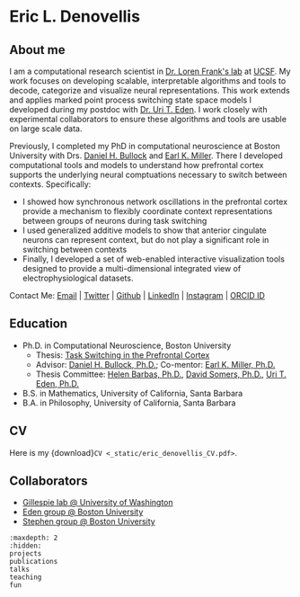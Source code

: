 # Eric L. Denovellis

## About me

I am a computational research scientist in [Dr. Loren Frank's lab](https://franklab.ucsf.edu/) at [UCSF](https://www.ucsf.edu/). My work focuses on developing scalable, interpretable algorithms and tools to decode, categorize and visualize neural representations. This work extends and applies marked point process switching state space models I developed during my postdoc with [Dr. Uri T. Eden](https://math.bu.edu/people/tzvi/). I work closely with experimental collaborators to ensure these algorithms and tools are usable on large scale data.

Previously, I completed my PhD in computational neuroscience at Boston University with Drs. [Daniel H. Bullock](https://www.bu.edu/psych/profile/daniel-bullock/) and [Earl K. Miller](https://ekmillerlab.mit.edu/earl-miller/). There I developed computational tools and models to understand how prefrontal cortex supports the underlying neural comptuations necessary to switch between contexts. Specifically:

+ I showed how synchronous network oscillations in the prefrontal cortex provide a mechanism to flexibly coordinate context representations between groups of neurons during task switching
+ I used generalized additive models to show that anterior cingulate neurons can represent context, but do not play a significant role in switching between contexts
+ Finally, I developed a set of web-enabled interactive visualization tools designed to provide a multi-dimensional integrated view of electrophysiological datasets.

Contact Me: [Email](mailto:eric.denovellis@ucsf.edu) | [Twitter](https://twitter.com/eric_denovellis) | [Github](https://github.com/edeno) | [LinkedIn](https://www.linkedin.com/in/eric-denovellis-70908238/) | [Instagram](https://www.instagram.com/edenovellis/) | [ORCID ID](https://orcid.org/0000-0003-4606-087X)

## Education

+ Ph.D. in Computational Neuroscience, Boston University
  + Thesis: [Task Switching in the Prefrontal Cortex](https://hdl.handle.net/2144/19067)
  + Advisor: [Daniel H. Bullock, Ph.D.](https://www.bu.edu/psych/profile/daniel-bullock/); Co-mentor: [Earl K. Miller, Ph.D.](https://ekmillerlab.mit.edu/earl-miller/)
  + Thesis Committee: [Helen Barbas, Ph.D.](https://www.bu.edu/sargent/profile/helen-barbas-ph-d/), [David Somers, Ph.D.](https://sites.bu.edu/fmri/), [Uri T. Eden, Ph.D.](https://math.bu.edu/people/tzvi/)
+ B.S. in Mathematics, University of California, Santa Barbara
+ B.A. in Philosophy, University of California, Santa Barbara

## CV

Here is my {download}`CV <_static/eric_denovellis_CV.pdf>`.

## Collaborators

+ [Gillespie lab @ University of Washington](https://www.gillespie-lab.com/)
+ [Eden group @ Boston University](https://math.bu.edu/people/tzvi/)
+ [Stephen group @ Boston University](http://emilystephen.com/)

```{toctree}
:maxdepth: 2
:hidden:
projects
publications
talks
teaching
fun
```
